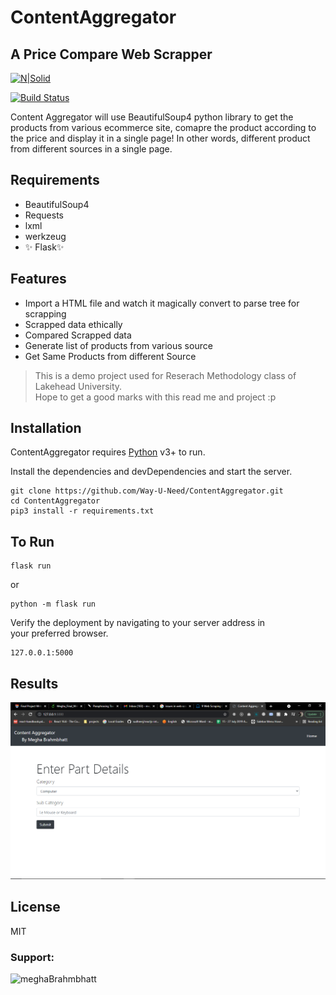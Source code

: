 
<h1 class="code-line" data-line-start=0 data-line-end=1 ><a id="ContentAggregator_0"></a>ContentAggregator</h1>
<h2 class="code-line" data-line-start=1 data-line-end=2 ><a id="_A_Price_Compare_Web_Scrapper_1"></a>A Price Compare Web Scrapper</h2>
<p class="has-line-data" data-line-start="3" data-line-end="4"><a href="https://flask.palletsprojects.com/en/2.0.x/"><img src="https://www.fullstackpython.com/img/pages/flask-python-fsp.jpg" alt="N|Solid"></a></p>
<p class="has-line-data" data-line-start="5" data-line-end="6"><a href="https://github.com/Way-U-Need/ContentAggregator"><img src="https://travis-ci.org/joemccann/dillinger.svg?branch=master" alt="Build Status"></a></p>
<p class="has-line-data" data-line-start="7" data-line-end="8">Content Aggregator will use BeautifulSoup4 python library to get the products from various ecommerce site, comapre the product according to the price and display it in a single page! In other words, different product from different sources in a single page.</p>
<h2 class="code-line" data-line-start=8 data-line-end=9 ><a id="Requirements_8"></a>Requirements</h2>
<ul>
<li class="has-line-data" data-line-start="9" data-line-end="10">BeautifulSoup4</li>
<li class="has-line-data" data-line-start="10" data-line-end="11">Requests</li>
<li class="has-line-data" data-line-start="11" data-line-end="12">lxml</li>
<li class="has-line-data" data-line-start="12" data-line-end="13">werkzeug</li>
<li class="has-line-data" data-line-start="13" data-line-end="15">✨ Flask✨</li>
</ul>
<h2 class="code-line" data-line-start=15 data-line-end=16 ><a id="Features_15"></a>Features</h2>
<ul>
<li class="has-line-data" data-line-start="17" data-line-end="18">Import a HTML file and watch it magically convert to parse tree for scrapping</li>
<li class="has-line-data" data-line-start="18" data-line-end="19">Scrapped data ethically</li>
<li class="has-line-data" data-line-start="19" data-line-end="20">Compared Scrapped data</li>
<li class="has-line-data" data-line-start="20" data-line-end="21">Generate list of products from various source</li>
<li class="has-line-data" data-line-start="21" data-line-end="22">Get Same Products from different Source</li>
</ul>
<blockquote>
<p class="has-line-data" data-line-start="25" data-line-end="27">This is a demo project used for Reserach Methodology class of Lakehead University.<br>
Hope to get a good marks with this read me and project :p</p>
</blockquote>

<h2 class="code-line" data-line-start=32 data-line-end=33 ><a id="Installation_32"></a>Installation</h2>
<p class="has-line-data" data-line-start="34" data-line-end="35">ContentAggregator requires <a href="https://www.python.org/downloads/">Python</a> v3+ to run.</p>
<p class="has-line-data" data-line-start="36" data-line-end="37">Install the dependencies and devDependencies and start the server.</p>
<pre><code class="has-line-data" data-line-start="39" data-line-end="43" class="language-sh">git <span class="hljs-built_in">clone</span> https://github.com/Way-U-Need/ContentAggregator.git
<span class="hljs-built_in">cd</span> ContentAggregator
pip3 install -r requirements.txt
</code></pre>
<h2 class="code-line" data-line-start=44 data-line-end=45 ><a id="To_Run_44"></a>To Run</h2>
<pre><code class="has-line-data" data-line-start="46" data-line-end="48" class="language-sh">flask run 
</code></pre>
<p class="has-line-data" data-line-start="48" data-line-end="49">or</p>
<pre><code class="has-line-data" data-line-start="50" data-line-end="52" class="language-sh">python -m flask run
</code></pre>
<p class="has-line-data" data-line-start="53" data-line-end="55">Verify the deployment by navigating to your server address in<br>
your preferred browser.</p>
<pre><code class="has-line-data" data-line-start="57" data-line-end="59" class="language-sh"><span class="hljs-number">127.0</span>.<span class="hljs-number">0.1</span>:<span class="hljs-number">5000</span>
</code></pre>
<h2 class="code-line" data-line-start=44 data-line-end=45 ><a id="Results_45">Results</a></h2>

<p class="has-line-data" data-line-start="3" data-line-end="4"><a href="https://github.com/Way-U-Need/ContentAggregator/blob/main/Screenshot%20(110).png"><img src="https://github.com/Way-U-Need/ContentAggregator/blob/main/Screenshot%20(110).png"></a></p>
<h2 class="code-line" data-line-start=60 data-line-end=61 ><a id="License_60"></a>License</h2>
<p class="has-line-data" data-line-start="62" data-line-end="63">MIT</p>


<h3 align="left">Support:</h3>
<p><a href="https://www.buymeacoffee.com/meghaBrahmbhatt"> <img align="left" src="https://cdn.buymeacoffee.com/buttons/v2/default-yellow.png" height="50" width="210" alt="meghaBrahmbhatt" /></a></p><br><br>



